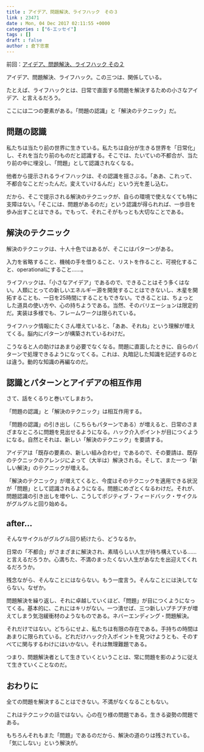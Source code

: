 ```yaml
---
title : アイデア、問題解決、ライフハック　その３
link : 23471
date : Mon, 04 Dec 2017 02:11:55 +0000
categories : ["6-エッセイ"]
tags : []
draft : false
author : 倉下忠憲
---
```


前回：<a href="https://rashita.net/blog/?p=23438" title="アイデア、問題解決、ライフハック　その２ – R-style">アイデア、問題解決、ライフハック その２</a>

アイデア、問題解決、ライフハック。この三つは、関係している。

たとえば、ライフハックとは、日常で直面する問題を解決するための小さなアイデア、と言えるだろう。

ここには二つの要素がある。「問題の認識」と「解決のテクニック」だ。

<h2>問題の認識</h2>

私たちは当たり前の世界に生きている。私たちは自分が生きる世界を「日常化」し、それを当たり前のものだと認識する。そこでは、たいていの不都合が、当たり前の中に埋没し、「問題」として認識されなくなる。

他者から提示されるライフハックは、その認識を揺さぶる。「ああ、これって、不都合なことだったんだ。変えていけるんだ」という光を差し込む。

だから、そこで提示される解決のテクニックが、自らの環境で使えなくても特に支障はない。「そこには、問題があるのだ」という認識が得られれば、一歩目を歩み出すことはできる。でもって、それこそがもっとも大切なことである。

<h2>解決のテクニック</h2>

解決のテクニックは、十人十色ではあるが、そこにはパターンがある。

入力を省略すること、機械の手を借りること、リストを作ること、可視化すること、operationalにすること……。

ライフハックは、「小さなアイデア」であるので、できることはそう多くはない。人類にとっての新しいエネルギー源を開発することはできないし、木星を開拓することも、一日を25時間にすることもできない。できることは、ちょっとした道具の使い方や、心の持ちようである。当然、そのバリエーションは限定的だ。実装は多様でも、フレームワークは限られている。

ライフハック情報にたくさん増えていると、「ああ、それね」という理解が増えてくる。脳内にパターンが構築されているわけだ。

こうなると人の助けはあまり必要でなくなる。問題に直面したときに、自らのパターンで処理できるようになってくる。これは、丸暗記した知識を記述するのとは違う。動的な知識の再編なのだ。

<h2>認識とパターンとアイデアの相互作用</h2>

さて、話をくるりと巻いてしまおう。

「問題の認識」と「解決のテクニック」は相互作用する。

「問題の認識」の引き出し（こちらもパターンである）が増えると、日常のさまざまなところに問題を見出せるようになる。ハック介入ポイントが目につくようになる。自然とそれは、新しい「解決のテクニック」を要請する。

アイデアは「既存の要素の、新しい組み合わせ」であるので、その要請は、既存のテクニックのアレンジによって（大半は）解決される。そして、また一つ「新しい解決」のテクニックが増える。

「解決のテクニック」が増えてくると、今度はそのテクニックを適用できる状況が「問題」として認識されるようになる。問題にめざとくなるわけだ。それが、問題認識の引き出しを増やし、こうしてポジティブ・フィードバック・サイクルがグルグルと回り始める。

<h2>after…</h2>

そんなサイクルがグルグル回り続けたら、どうなるか。

日常の「不都合」がさまざまに解決され、素晴らしい人生が待ち構えている……と言えるだろうか。心満ちた、不満のまったくない人生があなたを出迎えてくれるだろうか。

残念ながら、そんなことにはならない。もう一度言う。そんなことには決してならない。なぜか。

問題解決を繰り返し、それに卓越していくほど、「問題」が目につくようになってくる。基本的に、これにはキリがない。一つ潰せば、三つ新しいプチプチが増えてしまう気泡緩衝材のようなものである。ネバーエンディング・問題解決。

それだけではない。どちらにせよ、私たちは有限の存在である。手持ちの時間はあまりに限られている。どれだけハック介入ポイントを見つけようとも、そのすべてに関与するわけにはいかない。それは無理難題である。

つまり、問題解決者として生きていくということは、常に問題を影のように従えて生きていくことなのだ。

<h2>おわりに</h2>

全ての問題を解決することはできない。不満がなくなることもない。

これはテクニックの話ではない。心の在り様の問題である。生きる姿勢の問題である。

もちろんそれもまた「問題」であるのだから、解決の道のりは残されている。「気にしない」という解決が。